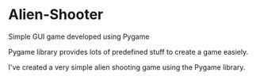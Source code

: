 # Alien-Shooter
Simple GUI game developed using Pygame

Pygame library provides lots of predefined stuff to create a game easiely.

I've created a very simple alien shooting game using the Pygame library.
